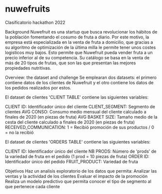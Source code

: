 # nuwefruits
Clasificatorio hackathon 2022

Background
Nuwefruit es una startup que busca revolucionar los hábitos de la población fomentando el cosumo de fruta a diario. Por este motivo, la empresa está especializada en la venta de fruta a domicilio, que gracias a su algoritmo de optimización de la última milla le permite tener unos costes logisticos muy bajos. Esto permite que Nuwefruit pueda vender fruta a un precio inferior al de su competencia. Su catálogo se basa en la venta de más de 20 tipos de frutas, que son las que presentan las mejores propiedades nutritivas.

Overview: the dataset and challenge
Se emplearan dos datasets: el primero contiene datos de los clientes de Nuwefruit y el otro contiene los datos de los pedidos realizados por estos.

El dataset de clientes 'CLIENT TABLE' contiene las siguientes variables:

CLIENT ID: Identificador único del cliente
CLIENT_SEGMENT: Segmento de clientes
AVG CONSO: Consumo medio mensual del cliente calculado a finales de 2020 (en piezas de fruta)
AVG BASKET SIZE: Tamaño medio de la cesta del cliente calculado a finales de 2020 (en piezas de fruta)
RECEIVED_COMMUNICATION: 1 = Recibió promoción de sus productos / 0 = no la recibió

El dataset de clientes 'ORDERS TABLE' contiene las siguientes variables:

CLIENT ID: Identificador único del cliente
NB PRODS: Número de 'prods' de la variedad de fruta en el pedido (1 prod = 10 piezas de fruta)
ORDER ID: Identificador único del pedido
FRUIT_PRODUCT: Variedad de fruta

Objetivos
Haz un analisis exploratorio de los datos que permita:
Analizar las ventas y la actividad de los clientes
Evaluar el impacto de la promoción
Realiza un modelo predictivo que permita conocer el tipo de segmento al que pertenece cada cliente
